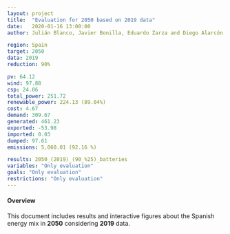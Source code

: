 ```yaml
---
layout: project
title:  "Evaluation for 2050 based on 2019 data"
date:   2020-01-16 13:00:00
author: Julián Blanco, Javier Bonilla, Eduardo Zarza and Diego Alarcón

region: Spain
target: 2050
data: 2019
reduction: 90%

pv: 64.12
wind: 97.88
csp: 24.06
total_power: 251.72
renewable_power: 224.13 (89.04%)
cost: 4.67
demand: 309.67
generated: 461.23
exported: -53.98
imported: 0.03
dumped: 97.61
emissions: 5,060.01 (92.16 %)

results: 2050_(2019)_(90_%25)_batteries
variables: "Only evaluation"
goals: "Only evaluation"
restrictions: "Only evaluation"
---
```

#### Overview
This document includes results and interactive figures about the Spanish energy mix in **2050** considering **2019** data.
<br>
<br>
